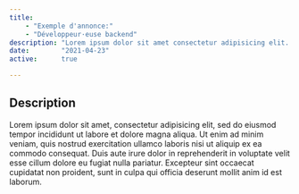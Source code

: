 ```yaml
---
title:
    - "Exemple d'annonce:"
    - "Développeur·euse backend"
description: "Lorem ipsum dolor sit amet consectetur adipisicing elit. Totam, assumenda repellendus at officiis optio."
date:        "2021-04-23"
active:      true

---
```


## Description

Lorem ipsum dolor sit amet, consectetur adipisicing elit, sed do eiusmod
tempor incididunt ut labore et dolore magna aliqua. Ut enim ad minim veniam,
quis nostrud exercitation ullamco laboris nisi ut aliquip ex ea commodo
consequat. Duis aute irure dolor in reprehenderit in voluptate velit esse
cillum dolore eu fugiat nulla pariatur. Excepteur sint occaecat cupidatat non
proident, sunt in culpa qui officia deserunt mollit anim id est laborum.
